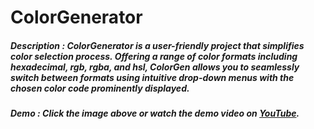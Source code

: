 
# ColorGenerator
##### Description : ColorGenerator is a user-friendly project that simplifies color selection process. Offering a range of color formats including hexadecimal, rgb, rgba, and hsl, ColorGen allows you to seamlessly switch between formats using intuitive drop-down menus with the chosen color code prominently displayed.
##### Demo : Click the image above or watch the demo video on [YouTube](https://youtu.be/2sCmWmOGqMY).

